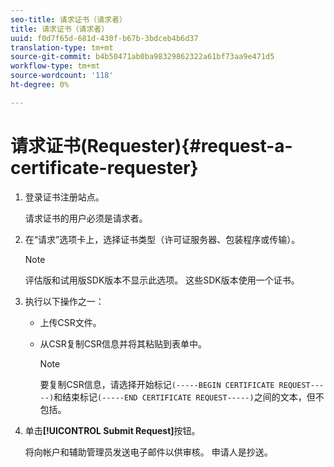```yaml
---
seo-title: 请求证书（请求者）
title: 请求证书（请求者）
uuid: f0d7f65d-681d-430f-b67b-3bdceb4b6d37
translation-type: tm+mt
source-git-commit: b4b50471ab0ba98329862322a61bf73aa9e471d5
workflow-type: tm+mt
source-wordcount: '118'
ht-degree: 0%

---
```



# 请求证书(Requester){#request-a-certificate-requester}

1. 登录证书注册站点。

   请求证书的用户必须是请求者。

1. 在“请求”选项卡上，选择证书类型（许可证服务器、包装程序或传输）。

   >[!NOTE]
   >
   >评估版和试用版SDK版本不显示此选项。 这些SDK版本使用一个证书。

1. 执行以下操作之一：

   * 上传CSR文件。
   * 从CSR复制CSR信息并将其粘贴到表单中。

      >[!NOTE]
      >
      >要复制CSR信息，请选择开始标记`(-----BEGIN CERTIFICATE REQUEST-----)`和结束标记`(-----END CERTIFICATE REQUEST-----)`之间的文本，但不包括。

1. 单击&#x200B;**[!UICONTROL Submit Request]**&#x200B;按钮。

   将向帐户和辅助管理员发送电子邮件以供审核。 申请人是抄送。

